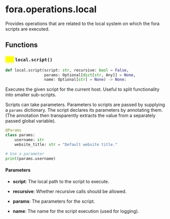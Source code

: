 # fora.operations.local

Provides operations that are related to the local system on which the fora scripts are executed.

## Functions

### <mark style="color:yellow;">def</mark> `local.script()`

```python
def local.script(script: str, recursive: bool = False, 
                 params: Optional[dict[str, Any]] = None, 
                 name: Optional[str] = None) -> None:
```

Executes the given script for the current host.
Useful to split functionality into smaller sub-scripts.

Scripts can take parameters. Parameters to scripts are passed by
supplying a `params` dictionary. The script declares its parameters
by annotating them. (The annotation then transparently extracts the
value from a separately passed global variable).

```python
@Params
class params:
    username: str
    website_title: str = "Default website title."

# Use a parameter
print(params.username)
```

#### Parameters

 -  **script**: The local path to the script to execute.

 -  **recursive**: Whether recursive calls should be allowed.

 -  **params**: The parameters for the script.

 -  **name**: The name for the script execution (used for logging).
